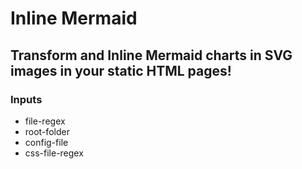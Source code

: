 # Inline Mermaid
## Transform and Inline Mermaid charts in SVG images in your static HTML pages!

### Inputs

- file-regex
- root-folder
- config-file
- css-file-regex